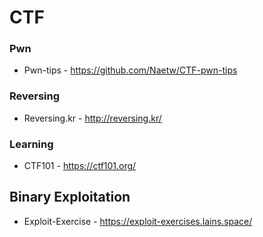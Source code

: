 # CTF

### Pwn
* Pwn-tips - https://github.com/Naetw/CTF-pwn-tips

### Reversing
* Reversing.kr - http://reversing.kr/

### Learning
* CTF101 - https://ctf101.org/

## Binary Exploitation
  * Exploit-Exercise - https://exploit-exercises.lains.space/
